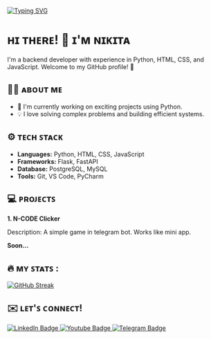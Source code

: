 [![Typing SVG](https://readme-typing-svg.herokuapp.com?font=Nunito&weight=900&size=72&pause=1000&color=E1E1E1&background=5B6458&center=true&vCenter=true&width=1080&height=300&lines=Backend+development;Frontend+development;Mini+Apps+development)](https://git.io/typing-svg)

# ʜɪ ᴛʜᴇʀᴇ! 👋 ɪ'ᴍ ɴɪᴋɪᴛᴀ

I'm a backend developer with experience in Python, HTML, CSS, and JavaScript. Welcome to my GitHub profile! 🚀

## 👨‍💻 ᴀʙᴏᴜᴛ ᴍᴇ

- 🌱 I'm currently working on exciting projects using Python.
- 💡 I love solving complex problems and building efficient systems.

## ⚙️ ᴛᴇᴄʜ ꜱᴛᴀᴄᴋ

- **Languages:** Python, HTML, CSS, JavaScript
- **Frameworks:** Flask, FastAPI
- **Database:** PostgreSQL, MySQL
- **Tools:** Git, VS Code, PyCharm

## 💻 ᴘʀᴏᴊᴇᴄᴛꜱ

**1. N-CODE Clicker**

Description: A simple game in telegram bot. Works like mini app.

**Soon...**

## 🔥 ᴍʏ ꜱᴛᴀᴛꜱ :

[![GitHub Streak](https://github-readme-streak-stats.herokuapp.com?user=NERV-NICK&theme=dark&hide_border=true&border_radius=15)](https://git.io/streak-stats)

## ✉️ ʟᴇᴛ'ꜱ ᴄᴏɴɴᴇᴄᴛ!

<div id="badges">
  <a href="https://www.linkedin.com/in/nikita-rusakov-python/">
    <img src="https://img.shields.io/badge/LinkedIn-blue?style=for-the-badge&logo=linkedin&logoColor=white" alt="LinkedIn Badge"/>
  </a>
  <a href="https://youtube.com/@n-codeee?si=KSI4Vc-vED7NGDn1">
    <img src="https://img.shields.io/badge/YouTube-red?style=for-the-badge&logo=youtube&logoColor=white" alt="Youtube Badge"/>
  </a>
  <a href="https://t.me/NERV_NICKK">
    <img src="https://img.shields.io/badge/Telegram-blue?style=for-the-badge&logo=telegram&logoColor=white" alt="Telegram Badge"/>
  </a>
</div>
